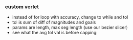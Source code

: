 ### custom verlet
- instead of for loop with accuracy, change to while and tol
- tol is sum of diff of magnitudes and goals
- params are length, max seg length (use our bezier slicer)
- see what the avg tol val is before capping
